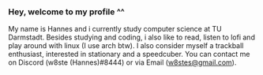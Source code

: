 ### Hey, welcome to my profile ^^
My name is Hannes and i currently study computer science at TU Darmstadt.
Besides studying and coding, i also like to read, listen to lofi and play around 
with linux (I use arch btw).
I also consider myself a trackball enthusiast, interested in stationary and a speedcuber.
You can contact me on Discord (w8ste (Hannes)#8444) or via Email (w8stes@gmail.com).

